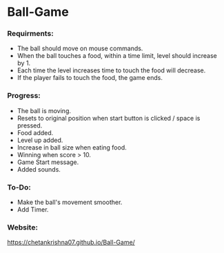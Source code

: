 # Ball-Game
### Requirments:
- The ball should move on mouse commands.
- When the ball touches a food, within a time limit, level should increase by 1.
- Each time the level increases time to touch the food will decrease.
- If the player fails to touch the food, the game ends.

### Progress:
- The ball is moving.
- Resets to original position when start button is clicked / space is pressed.
- Food added.
- Level up added.
- Increase in ball size when eating food.
- Winning when score > 10.
- Game Start message.
- Added sounds.

### To-Do:
- Make the ball's movement smoother.
- Add Timer.

### Website:
https://chetankrishna07.github.io/Ball-Game/
